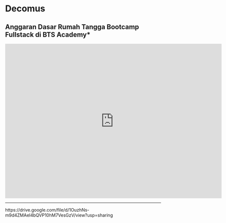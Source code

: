 # Decomus
<h2>Anggaran Dasar Rumah Tangga Bootcamp Fullstack di BTS Academy*</h2>
<embed type="application/pdf" src="https://drive.google.com/uc?id=1OuzhNs-m9d4ZMAel4bQVP10hM7VesGzV" width="700" height="500"></embed>  
<hr>
https://drive.google.com/file/d/1OuzhNs-m9d4ZMAel4bQVP10hM7VesGzV/view?usp=sharing
